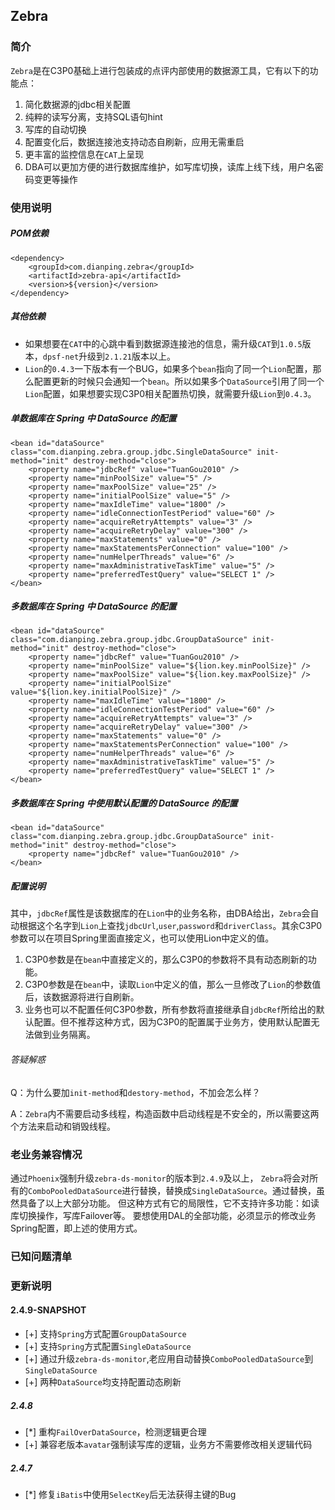 ## Zebra

### 简介
`Zebra`是在C3P0基础上进行包装成的点评内部使用的数据源工具，它有以下的功能点：
1. 简化数据源的jdbc相关配置
2. 纯粹的读写分离，支持SQL语句hint
3. 写库的自动切换
4. 配置变化后，数据连接池支持动态自刷新，应用无需重启
5. 更丰富的监控信息在`CAT`上呈现
6. DBA可以更加方便的进行数据库维护，如写库切换，读库上线下线，用户名密码变更等操作

### 使用说明
##### POM依赖
	<dependency>
    	<groupId>com.dianping.zebra</groupId>
	    <artifactId>zebra-api</artifactId>
    	<version>${version}</version>
	</dependency>

##### 其他依赖
* 如果想要在`CAT`中的心跳中看到数据源连接池的信息，需升级`CAT`到`1.0.5`版本，`dpsf-net`升级到`2.1.21`版本以上。
* `Lion`的`0.4.3`一下版本有一个BUG，如果多个`bean`指向了同一个`Lion`配置，那么配置更新的时候只会通知一个`bean`。所以如果多个`DataSource`引用了同一个`Lion`配置，如果想要实现C3P0相关配置热切换，就需要升级`Lion`到`0.4.3`。


##### 单数据库在 Spring 中 DataSource 的配置
	<bean id="dataSource" class="com.dianping.zebra.group.jdbc.SingleDataSource" init-method="init" destroy-method="close">
		<property name="jdbcRef" value="TuanGou2010" />
		<property name="minPoolSize" value="5" />
		<property name="maxPoolSize" value="25" />
        <property name="initialPoolSize" value="5" />
    	<property name="maxIdleTime" value="1800" />
		<property name="idleConnectionTestPeriod" value="60" />
		<property name="acquireRetryAttempts" value="3" />
		<property name="acquireRetryDelay" value="300" />
		<property name="maxStatements" value="0" />
		<property name="maxStatementsPerConnection" value="100" />
		<property name="numHelperThreads" value="6" />
		<property name="maxAdministrativeTaskTime" value="5" />
		<property name="preferredTestQuery" value="SELECT 1" />
	</bean>

##### 多数据库在 Spring 中 DataSource 的配置
	<bean id="dataSource" class="com.dianping.zebra.group.jdbc.GroupDataSource" init-method="init" destroy-method="close">
		<property name="jdbcRef" value="TuanGou2010" />
		<property name="minPoolSize" value="${lion.key.minPoolSize}" />
		<property name="maxPoolSize" value="${lion.key.maxPoolSize}" />
        <property name="initialPoolSize" value="${lion.key.initialPoolSize}" />
    	<property name="maxIdleTime" value="1800" />
		<property name="idleConnectionTestPeriod" value="60" />
		<property name="acquireRetryAttempts" value="3" />
		<property name="acquireRetryDelay" value="300" />
		<property name="maxStatements" value="0" />
		<property name="maxStatementsPerConnection" value="100" />
		<property name="numHelperThreads" value="6" />
		<property name="maxAdministrativeTaskTime" value="5" />
		<property name="preferredTestQuery" value="SELECT 1" />   
	</bean>

##### 多数据库在 Spring 中使用默认配置的 DataSource 的配置
    <bean id="dataSource" class="com.dianping.zebra.group.jdbc.GroupDataSource" init-method="init" destroy-method="close">
		<property name="jdbcRef" value="TuanGou2010" /> 
    </bean>

##### 配置说明
其中，`jdbcRef`属性是该数据库的在`Lion`中的业务名称，由DBA给出，`Zebra`会自动根据这个名字到`Lion`上查找`jdbcUrl`,`user`,`password`和`driverClass`。其余C3P0参数可以在项目Spring里面直接定义，也可以使用Lion中定义的值。
1. C3P0参数是在`bean`中直接定义的，那么C3P0的参数将不具有动态刷新的功能。
2. C3P0参数是在`bean`中，读取`Lion`中定义的值，那么一旦修改了`Lion`的参数值后，该数据源将进行自刷新。
3. 业务也可以不配置任何C3P0参数，所有参数将直接继承自`jdbcRef`所给出的默认配置。但不推荐这种方式，因为C3P0的配置属于业务方，使用默认配置无法做到业务隔离。

###### 答疑解惑
Q：为什么要加`init-method`和`destory-method`，不加会怎么样？

A：`Zebra`内不需要启动多线程，构造函数中启动线程是不安全的，所以需要这两个方法来启动和销毁线程。

### 老业务兼容情况
通过`Phoenix`强制升级`zebra-ds-monitor`的版本到`2.4.9`及以上，
`Zebra`将会对所有的`ComboPooledDataSource`进行替换，替换成`SingleDataSource`。通过替换，虽然具备了以上大部分功能。
但这种方式有它的局限性，它不支持许多功能：如读库切换操作，写库Failover等。
要想使用DAL的全部功能，必须显示的修改业务Spring配置，即上述的使用方式。

### 已知问题清单


### 更新说明
#### 2.4.9-SNAPSHOT
* [+] 支持`Spring`方式配置`GroupDataSource`
* [+] 支持`Spring`方式配置`SingleDataSource`
* [+] 通过升级`zebra-ds-monitor`,老应用自动替换`ComboPooledDataSource`到`SingleDataSource`
* [+] 两种`DataSource`均支持配置动态刷新

##### 2.4.8
* [*] 重构`FailOverDataSource`，检测逻辑更合理
* [+] 兼容老版本`avatar`强制读写库的逻辑，业务方不需要修改相关逻辑代码

##### 2.4.7
* [*] 修复`iBatis`中使用`SelectKey`后无法获得主键的Bug